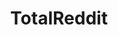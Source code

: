 ---
title: TotalReddit
crosslinks:
- CringeAnarchy
- worstof
- ExNoContact
- DuelingCorner
- flipping
- ThriftStoreHauls
- RuinedOrgasms
- AskReddit
- Ohio
- gifs
- SwordAndScale
- The_Donald
- funny
- Serendipity
- mythsandlegends
- AskHistorians
- Jokes
- SeattleWA
---